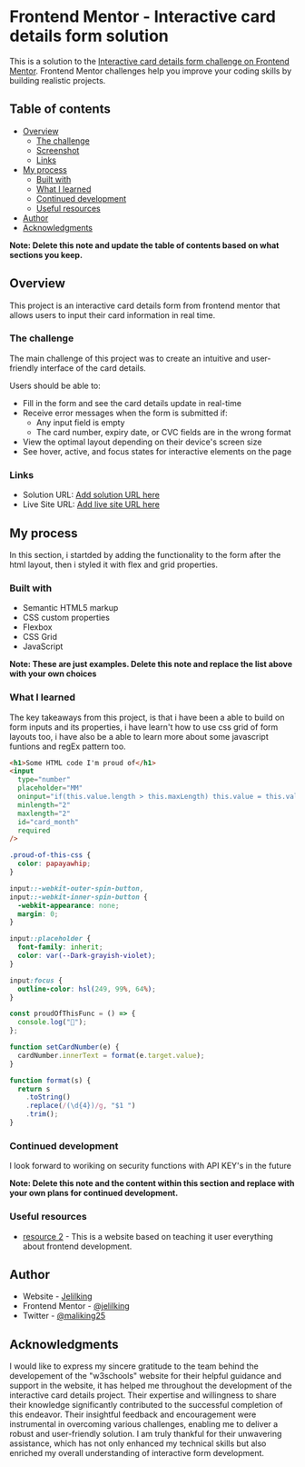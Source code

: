 # Frontend Mentor - Interactive card details form solution

This is a solution to the [Interactive card details form challenge on Frontend Mentor](https://www.frontendmentor.io/challenges/interactive-card-details-form-XpS8cKZDWw). Frontend Mentor challenges help you improve your coding skills by building realistic projects.

## Table of contents

- [Overview](#overview)
  - [The challenge](#the-challenge)
  - [Screenshot](#screenshot)
  - [Links](#links)
- [My process](#my-process)
  - [Built with](#built-with)
  - [What I learned](#what-i-learned)
  - [Continued development](#continued-development)
  - [Useful resources](#useful-resources)
- [Author](#author)
- [Acknowledgments](#acknowledgments)

**Note: Delete this note and update the table of contents based on what sections you keep.**

## Overview

This project is an interactive card details form from frontend mentor that allows users to input their card information in real time.

### The challenge

The main challenge of this project was to create an intuitive and user-friendly interface of the card details.

Users should be able to:

- Fill in the form and see the card details update in real-time
- Receive error messages when the form is submitted if:
  - Any input field is empty
  - The card number, expiry date, or CVC fields are in the wrong format
- View the optimal layout depending on their device's screen size
- See hover, active, and focus states for interactive elements on the page

### Links

- Solution URL: [Add solution URL here](https://your-solution-url.com)
- Live Site URL: [Add live site URL here](https://your-live-site-url.com)

## My process

In this section, i startded by adding the functionality to the form after the html layout, then i styled it with flex and grid properties.

### Built with

- Semantic HTML5 markup
- CSS custom properties
- Flexbox
- CSS Grid
- JavaScript

**Note: These are just examples. Delete this note and replace the list above with your own choices**

### What I learned

The key takeaways from this project, is that i have been a able to build on form inputs and its properties, i have learn't how to use css grid of form layouts too, i have also be a able to learn more about some javascript funtions and regEx pattern too.

```html
<h1>Some HTML code I'm proud of</h1>
<input
  type="number"
  placeholder="MM"
  oninput="if(this.value.length > this.maxLength) this.value = this.value.slice(0, this.maxLength)"
  minlength="2"
  maxlength="2"
  id="card_month"
  required
/>
```

```css
.proud-of-this-css {
  color: papayawhip;
}

input::-webkit-outer-spin-button,
input::-webkit-inner-spin-button {
  -webkit-appearance: none;
  margin: 0;
}

input::placeholder {
  font-family: inherit;
  color: var(--Dark-grayish-violet);
}

input:focus {
  outline-color: hsl(249, 99%, 64%);
}
```

```js
const proudOfThisFunc = () => {
  console.log("🎉");
};

function setCardNumber(e) {
  cardNumber.innerText = format(e.target.value);
}

function format(s) {
  return s
    .toString()
    .replace(/(\d{4})/g, "$1 ")
    .trim();
}
```

### Continued development

I look forward to woriking on security functions with API KEY's in the future

**Note: Delete this note and the content within this section and replace with your own plans for continued development.**

### Useful resources

- [resource 2](https://www.w3schools.com/) - This is a website based on teaching it user everything about frontend development.

## Author

- Website - [Jelilking](https://github.com/jelilking)
- Frontend Mentor - [@jelilking](https://www.frontendmentor.io/profile/Jelilking)
- Twitter - [@maliking25](https://www.twitter.com/maliking25)

## Acknowledgments

I would like to express my sincere gratitude to the team behind the developement of the "w3schools" website for their helpful guidance and support in the website, it has helped me throughout the development of the interactive card details project. Their expertise and willingness to share their knowledge significantly contributed to the successful completion of this endeavor. Their insightful feedback and encouragement were instrumental in overcoming various challenges, enabling me to deliver a robust and user-friendly solution. I am truly thankful for their unwavering assistance, which has not only enhanced my technical skills but also enriched my overall understanding of interactive form development.
